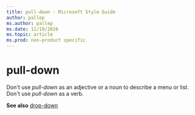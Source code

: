 ```yaml
---
title: pull-down - Microsoft Style Guide
author: pallep
ms.author: pallep
ms.date: 11/19/2016
ms.topic: article
ms.prod: non-product specific
---
```


# pull-down

Don't use *pull-down* as an adjective or a noun to describe a menu or list. Don't use *pull-down* as a verb. 

**See also** [drop-down](/style-guide/a-z-word-list-term-collections/d/drop-down)

